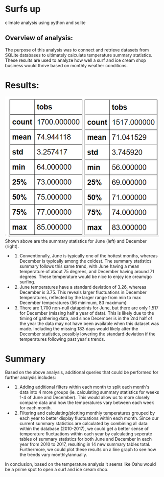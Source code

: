 # Surfs up
climate analysis using python and sqlite

## Overview of analysis: 
The purpose of this analysis was to connect and retrieve datasets from SQLite databases to ultimately calculate temperature summary statistics. These results are used to analyze how well a surf and ice cream shop business would thrive based on monthly weather conditions.

# Results:
![ScreenShots](/june_december_summary.png)
Shown above are the summary statistics for June (left) and December (right). 
- 1. Conventionally, June is typically one of the hottest months, whereas December is typically among the coldest. The summary statistics summary follows this same trend, with June having a mean temperature of about 75 degrees, and December having around 71 degrees. These temperature would be nice to enjoy ice cream/go surfing.
- 2. June temperatures have a standard deviation of 3.26, whereas December is 3.75. This reveals larger fluctuations in December temperatures, reflected by the larger range from min to max December temperatures (56 minimum, 83 maximum)
- 3. There are 1,700 non-null datapoints for June, but there are only 1,517 for December (missing half a year of data). This is likely due to the timing of gathering data, and since December is in the 2nd half of the year the data may not have been available when this dataset was made. Including the missing 183 days would likely alter the December statistics, possibly lowering the standard deviation if the temperatures following past year's trends.  

# Summary
Based on the above analysis, additional queries that could be performed for further analysis includes:
- 1. Adding additional filters within each month to split each month's data into 4 more groups (ie. calculating summary statistics for weeks 1-4 of June and December). This would allow us to more closely compare data and how the temperatures vary between each week for each month. 
- 2. Filtering and calculating/plotting monthly temperatures grouped by each year to better display fluctuations within each month. Since our current summary statistics are calculated by combining all data within the database (2010-2017), we could get a better sense of temperature fluctuations within each year by calculating seperate tables of summary statistics for both June and December in each year from 2010 to 2017, resulting in 14 new summary tables total. Furthermore, we could plot these results on a line graph to see how the trends vary monthly/annually. 

In conclusion, based on the temperature analysis it seems like Oahu would be a prime spot to open a surf and ice cream shop.
